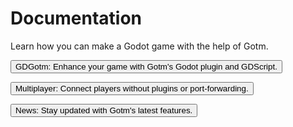 # Documentation

Learn how you can make a Godot game with the help of Gotm.

[<button outlined icon="gdgotm">GDGotm: Enhance your game with Gotm's Godot plugin and GDScript.</button>](/src/docs/gdgotm.md)

[<button outlined icon="multiplayer">Multiplayer: Connect players without plugins or port-forwarding.</button>](/src/docs/multiplayer.md)

[<button outlined>News: Stay updated with Gotm's latest features.</button>](/news)

